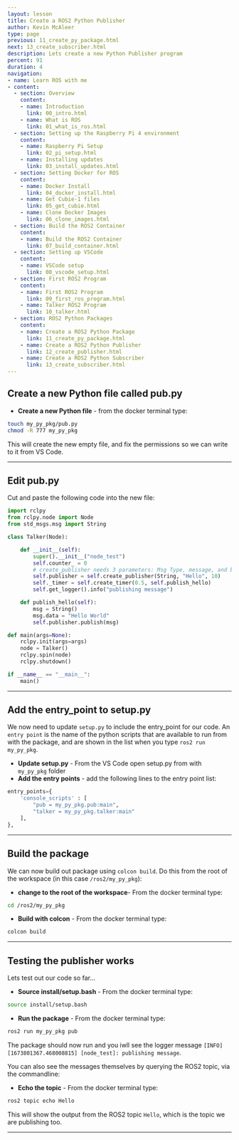 ```yaml
---
layout: lesson
title: Create a ROS2 Python Publisher
author: Kevin McAleer
type: page
previous: 11_create_py_package.html
next: 13_create_subscriber.html
description: Lets create a new Python Publisher program
percent: 91
duration: 4
navigation:
- name: Learn ROS with me
- content:
  - section: Overview
    content:
    - name: Introduction
      link: 00_intro.html
    - name: What is ROS
      link: 01_what_is_ros.html
  - section: Setting up the Raspberry Pi 4 environment
    content:
    - name: Raspberry Pi Setup
      link: 02_pi_setup.html
    - name: Installing updates
      link: 03_install_updates.html
  - section: Setting Docker for ROS
    content:
    - name: Docker Install
      link: 04_docker_install.html
    - name: Get Cubie-1 files
      link: 05_get_cubie.html
    - name: Clone Docker Images
      link: 06_clone_images.html
  - section: Build the ROS2 Container
    content:
    - name: Build the ROS2 Container
      link: 07_build_container.html
  - section: Setting up VSCode
    content:
    - name: VSCode setup
      link: 08_vscode_setup.html
  - section: First ROS2 Program
    content:
    - name: First ROS2 Program
      link: 09_first_ros_program.html
    - name: Talker ROS2 Program
      link: 10_talker.html
  - section: ROS2 Python Packages
    content:
    - name: Create a ROS2 Python Package
      link: 11_create_py_package.html
    - name: Create a ROS2 Python Publisher
      link: 12_create_publisher.html
    - name: Create a ROS2 Python Subscriber
      link: 13_create_subscriber.html
---
```



## Create a new Python file called pub.py

* **Create a new Python file** - from the docker terminal type:

```bash
touch my_py_pkg/pub.py
chmod -R 777 my_py_pkg
```

This will create the new empty file, and fix the permissions so we can write to it from VS Code.

---

## Edit pub.py

Cut and paste the following code into the new file:

```python
import rclpy
from rclpy.node import Node
from std_msgs.msg import String

class Talker(Node):

    def __init__(self):
        super().__init__("node_test")
        self.counter_ = 0
        # create_publisher needs 3 parameters: Msg Type, message, and buffer size
        self.publisher = self.create_publisher(String, "Hello", 10)
        self._timer = self.create_timer(0.5, self.publish_hello)
        self.get_logger().info("publishing message")

    def publish_hello(self):
        msg = String()
        msg.data = "Hello World"
        self.publisher.publish(msg)

def main(args=None):
    rclpy.init(args=args)
    node = Talker()
    rclpy.spin(node)
    rclpy.shutdown()

if __name__ == "__main__":
    main()
```

---

## Add the entry_point to setup.py

We now need to update `setup.py` to include the entry_point for our code. An `entry point` is the name of the python scripts that are available to run from with the package, and are shown in the list when you type `ros2 run my_py_pkg`.

* **Update setup.py** - From the VS Code open setup.py from with `my_py_pkg` folder
* **Add the entry points** - add the following lines to the entry point list:

```python
entry_points={
    'console_scripts' : [
        "pub = my_py_pkg.pub:main",
        "talker = my_py_pkg.talker:main"
    ],
},
```

---

## Build the package

We can now build out package using `colcon build`. Do this from the root of the workspace (in this case `/ros2/my_py_pkg`):

* **change to the root of the workspace**- From the docker terminal type:

```bash
cd /ros2/my_py_pkg
```

* **Build with colcon** - From the docker terminal type:

```bash
colcon build
```

---

## Testing the publisher works

Lets test out our code so far...

* **Source install/setup.bash** - From the docker terminal type:

``` bash
source install/setup.bash
```

* **Run the package** - From the docker terminal type:

``` bash
ros2 run my_py_pkg pub 
```

The package should now run and you iwll see the logger message `[INFO] [1673801367.468008815] [node_test]: publishing message`.

You can also see the messages themselves by querying the ROS2 topic, via the commandline:

* **Echo the topic** - From the docker terminal type:

``` bash
ros2 topic echo Hello
```

This will show the output from the ROS2 topic `Hello`, which is the topic we are publishing too.

---

